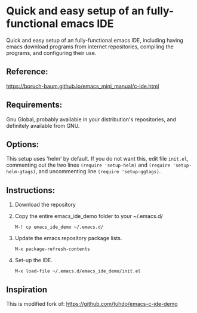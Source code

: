 # Quick and easy setup of an fully-functional emacs IDE

Quick and easy setup of an fully-functional emacs IDE, including
having emacs download programs from internet repositories, compiling
the programs, and configuring their use.

## Reference:

   https://boruch-baum.github.io/emacs_mini_manual/c-ide.html

## Requirements:

   Gnu Global, probably available in your distribution's repositories,
   and definitely available from GNU.

## Options:

   This setup uses 'helm' by default. If you do not want this, edit
   file ```init.el```, commenting out the two lines ```(require
   'setup-helm)``` and ```(require 'setup-helm-gtags)```, and
   uncommenting line ```(require 'setup-ggtags)```.

## Instructions:

1. Download the repository

2. Copy the entire emacs_ide_demo folder to your ~/.emacs.d/

     ```M-! cp emacs_ide_demo ~/.emacs.d/```

3. Update the emacs repository package lists.

     ```M-x package-refresh-contents```

4. Set-up the IDE.

     ```M-x load-file ~/.emacs.d/emacs_ide_demo/init.el```

## Inspiration

This is modified fork of: https://github.com/tuhdo/emacs-c-ide-demo
